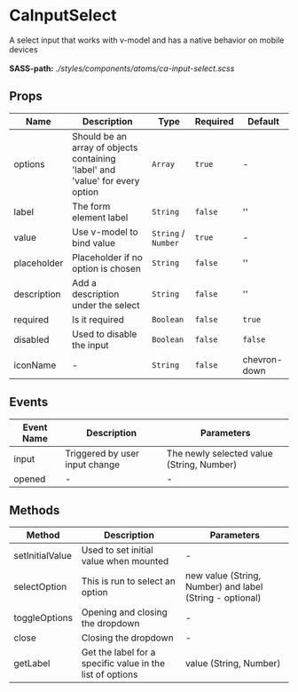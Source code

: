 # CaInputSelect

A select input that works with v-model and has a native behavior on mobile devices<br><br> **SASS-path:** _./styles/components/atoms/ca-input-select.scss_

## Props

<!-- @vuese:CaInputSelect:props:start -->
|Name|Description|Type|Required|Default|
|---|---|---|---|---|
|options|Should be an array of objects containing 'label' and 'value' for every option|`Array`|`true`|-|
|label|The form element label|`String`|`false`|''|
|value|Use v-model to bind value|`String` /  `Number`|`true`|-|
|placeholder|Placeholder if no option is chosen|`String`|`false`|''|
|description|Add a description under the select|`String`|`false`|''|
|required|Is it required|`Boolean`|`false`|`true`|
|disabled|Used to disable the input|`Boolean`|`false`|`false`|
|iconName|-|`String`|`false`|chevron-down|

<!-- @vuese:CaInputSelect:props:end -->


## Events

<!-- @vuese:CaInputSelect:events:start -->
|Event Name|Description|Parameters|
|---|---|---|
|input|Triggered by user input change|The newly selected value (String, Number)|
|opened|-|-|

<!-- @vuese:CaInputSelect:events:end -->


## Methods

<!-- @vuese:CaInputSelect:methods:start -->
|Method|Description|Parameters|
|---|---|---|
|setInitialValue|Used to set initial value when mounted|-|
|selectOption|This is run to select an option|new value (String, Number) and label (String - optional)|
|toggleOptions|Opening and closing the dropdown|-|
|close|Closing the dropdown|-|
|getLabel|Get the label for a specific value in the list of options|value (String, Number)|

<!-- @vuese:CaInputSelect:methods:end -->


